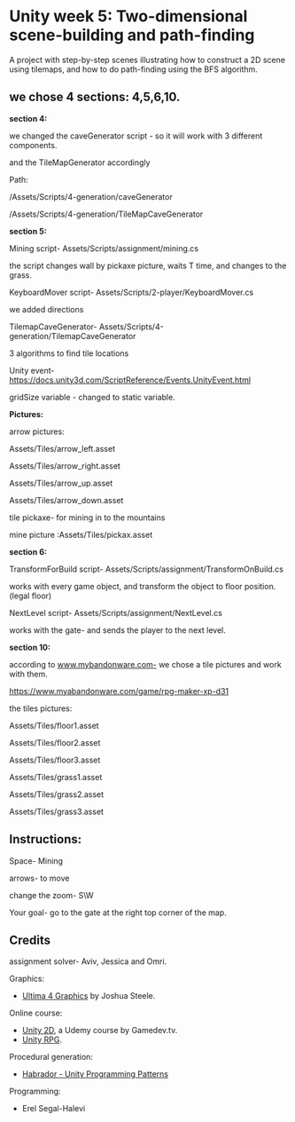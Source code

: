 # Unity week 5: Two-dimensional scene-building and path-finding

A project with step-by-step scenes illustrating how to construct a 2D scene using tilemaps,
and how to do path-finding using the BFS algorithm.

## we chose 4 sections: 4,5,6,10.


**section 4:**

we changed the caveGenerator script - so it will work with 3 different components.

and the TileMapGenerator accordingly

Path:

/Assets/Scripts/4-generation/caveGenerator

/Assets/Scripts/4-generation/TileMapCaveGenerator

**section 5:**

Mining script- Assets/Scripts/assignment/mining.cs

the script changes wall by pickaxe picture, waits T time, and changes to the grass.

KeyboardMover script- Assets/Scripts/2-player/KeyboardMover.cs

we added directions

TilemapCaveGenerator- Assets/Scripts/4-generation/TilemapCaveGenerator

3 algorithms to find tile locations

Unity event- https://docs.unity3d.com/ScriptReference/Events.UnityEvent.html

gridSize variable - changed to static variable.

**Pictures:** 

arrow pictures:

Assets/Tiles/arrow_left.asset

Assets/Tiles/arrow_right.asset

Assets/Tiles/arrow_up.asset

Assets/Tiles/arrow_down.asset

tile pickaxe- for mining in to the mountains 

mine picture :Assets/Tiles/pickax.asset

**section 6:**

TransformForBuild script- Assets/Scripts/assignment/TransformOnBuild.cs

works with every game object, and transform the object to floor position. (legal floor)

NextLevel script- Assets/Scripts/assignment/NextLevel.cs

works with the gate- and sends the player to the next level.

**section 10:**

according to www.mybandonware.com- we chose a tile pictures and work with them.

https://www.myabandonware.com/game/rpg-maker-xp-d31

the tiles pictures:

Assets/Tiles/floor1.asset

Assets/Tiles/floor2.asset

Assets/Tiles/floor3.asset


Assets/Tiles/grass1.asset

Assets/Tiles/grass2.asset

Assets/Tiles/grass3.asset


## Instructions:

Space- Mining

arrows- to move

change the zoom- S\W 


Your goal- go to the gate at the right top corner of the map.


## Credits

assignment solver-
Aviv, Jessica and Omri.

Graphics:
* [Ultima 4 Graphics](https://github.com/jahshuwaa/u4graphics) by Joshua Steele.

Online course:
* [Unity 2D](https://www.udemy.com/course/unitycourse/learn/lecture/10246496), a Udemy course by Gamedev.tv.
* [Unity RPG](https://www.gamedev.tv/p/unity-rpg/?product_id=1503859&coupon_code=JOINUS).

Procedural generation:
* [Habrador - Unity Programming Patterns](https://github.com/Habrador/Unity-Programming-Patterns#7-double-buffer)

Programming:
* Erel Segal-Halevi
